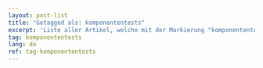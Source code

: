 ```yaml
---
layout: post-list
title: "Getagged als: komponententests"
excerpt: 'Liste aller Artikel, welche mit der Markierung "komponententests" versehen wurden.'  
tag: komponententests
lang: de
ref: tag-komponententests
---
```

